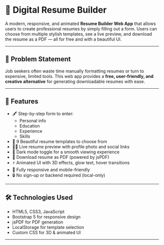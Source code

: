 # 🧩 Digital Resume Builder

A modern, responsive, and animated **Resume Builder Web App** that allows users to create professional resumes by simply filling out a form. Users can choose from multiple stylish templates, see a live preview, and download the resume as a PDF — all for free and with a beautiful UI.

---

## 🎯 Problem Statement

Job seekers often waste time manually formatting resumes or turn to expensive, limited tools. This web app provides a **free, user-friendly, and creative alternative** for generating downloadable resumes with ease.

---

## 🚀 Features

- 🖋️ Step-by-step form to enter:
  - Personal info
  - Education
  - Experience
  - Skills
- 🎨 9 Beautiful resume templates to choose from
- 🧑‍💻 Live resume preview with profile photo and social links
- 🌙 Dark mode toggle for a smooth viewing experience
- 📄 Download resume as PDF (powered by jsPDF)
- ⚡ Animated UI with 3D effects, glow text, hover transitions
- 📱 Fully responsive and mobile-friendly
- 🔒 No sign-up or backend required (local-only)

---

## 🛠️ Technologies Used

- HTML5, CSS3, JavaScript
- Bootstrap 5 for responsive design
- jsPDF for PDF generation
- LocalStorage for template selection
- Custom CSS for 3D & animated UI

---

